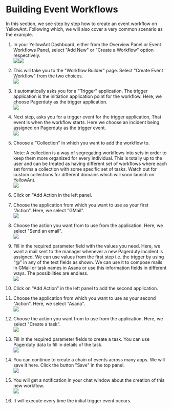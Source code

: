 # Building Event Workflows

In this section, we see step by step how to create an event workflow on YellowAnt. Following which, we will also cover a very common scenario as the example.

1. In your YellowAnt Dashboard, either from the Overview Panel or Event Workflows Panel, select "Add New" or "Create a Workflow" option respectively.  
   ![](/assets/ewf1.png)![](/assets/ewf2.png)

2. This will take you to the "Workflow Builder" page. Select "Create Event Workflow" from the two choices.  
   ![](/assets/select.png)

3. It automatically asks you for a "Trigger" application. The trigger application is the initiation application point for the workflow. Here, we choose Pagerduty as the trigger application.  
   ![](/assets/ewf3.png)

4. Next step, asks you for a trigger event for the trigger application, That event is when the workflow starts. Here we choose an incident being assigned on Pagerduty as the trigger event.  
   ![](/assets/ewf4.jpg)

5. Choose a "Collection" in which you want to add the workflow to.

   Note: A collection is a way of segregating workflows into sets in order to keep them more organized for every individual. This is totally up to the user and can be treated as having different set of workflows where each set forms a collection with some specific set of tasks. Watch out for custom collections for different domains which will soon launch on YellowAnt.  
   ![](/assets/ewf5.jpg)

6. Click on "Add Action in the left panel.

7. Choose the application from which you want to use as your first "Action". Here, we select "GMail".  
   ![](/assets/app1.jpg)

8. Choose the action you want from to use from the application. Here, we select "Send an email".  
   ![](/assets/ewf6.jpg)

9. Fill in the required parameter field with the values you need. Here, we want a mail sent to the manager whenever a new Pagerduty incident is assigned. We can use values from the first step i.e. the trigger by using "@" in any of the text fields as shown. We can use it to compose mails in GMail or task names in Asana or use this information fields in different ways. The possibilities are endless.  
   ![](/assets/ewf7.jpg)

10. Click on "Add Action" in the left panel to add the second application.

11. Choose the application from which you want to use as your second "Action". Here, we select "Asana".  
    ![](/assets/app2.jpg)

12. Choose the action you want from to use from the application. Here, we select "Create a task".  
    ![](/assets/ewf9.png)

13. Fill in the required parameter fields to create a task. You can use Pagerduty data to fill in details of the task.  
    ![](/assets/ewf10.jpg)

14. You can continue to create a chain of events across many apps. We will save it here. Click the button "Save" in the top panel.  
    ![](/assets/ewf12.png)

15. You will get a notification in your chat window about the creation of this new workflow.   
    ![](/assets/ewf13.png)

16. It will execute every time the initial trigger event occurs.  



